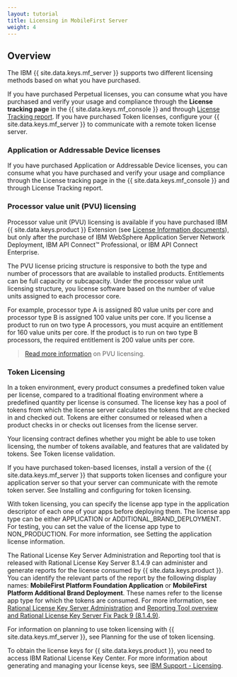 ```yaml
---
layout: tutorial
title: Licensing in MobileFirst Server
weight: 4
---
```

<!-- NLS_CHARSET=UTF-8 -->
## Overview
The IBM {{ site.data.keys.mf_server }} supports two different licensing methods based on what you have purchased.

If you have purchased Perpetual licenses, you can consume what you have purchased and verify your usage and compliance through the **License tracking page** in the {{ site.data.keys.mf_console }} and through [License Tracking report](../../administering-apps/license-tracking/#license-tracking-report). If you have purchased Token licenses, configure your {{ site.data.keys.mf_server }} to communicate with a remote token license server.

### Application or Addressable Device licenses
If you have purchased Application or Addressable Device licenses, you can consume what you have purchased and verify your usage and compliance through the License tracking page in the {{ site.data.keys.mf_console }} and through License Tracking report.

### Processor value unit (PVU) licensing
Processor value unit (PVU) licensing is available if you have purchased IBM {{ site.data.keys.product }} Extension (see [License Information documents](http://www.ibm.com/software/sla/sladb.nsf/lilookup/C154C7B1C8C840F38525800A0037B46E?OpenDocument)), but only after the purchase of IBM  WebSphere  Application Server Network Deployment, IBM API Connect™ Professional, or IBM API Connect Enterprise.

The PVU license pricing structure is responsive to both the type and number of processors that are available to installed products. Entitlements can be full capacity or subcapacity. Under the processor value unit licensing structure, you license software based on the number of value units assigned to each processor core.

For example, processor type A is assigned 80 value units per core and processor type B is assigned 100 value units per core. If you license a product to run on two type A processors, you must acquire an entitlement for 160 value units per core. If the product is to run on two type B processors, the required entitlement is 200 value units per core.

> [Read more information](https://www.ibm.com/support/knowledgecenter/SS8JFY_9.2.0/com.ibm.lmt.doc/Inventory/overview/c_processor_value_unit_licenses.html) on PVU licensing.

### Token Licensing
In a token environment, every product consumes a predefined token value per license, compared to a traditional floating environment where a predefined quantity per license is consumed. The license key has a pool of tokens from which the license server calculates the tokens that are checked in and checked out. Tokens are either consumed or released when a product checks in or checks out licenses from the license server.

Your licensing contract defines whether you might be able to use token licensing, the number of tokens available, and features that are validated by tokens. See Token license validation.

If you have purchased token-based licenses, install a version of the {{ site.data.keys.mf_server }} that supports token licenses and configure your application server so that your server can communicate with the remote token server. See Installing and configuring for token licensing.

With token licensing, you can specify the license app type in the application descriptor of each one of your apps before deploying them. The license app type can be either APPLICATION or ADDITIONAL_BRAND_DEPLOYMENT. For testing, you can set the value of the license app type to NON_PRODUCTION. For more information, see Setting the application license information.

The Rational License Key Server Administration and Reporting tool that is released with Rational License Key Server 8.1.4.9 can administer and generate reports for the license consumed by {{ site.data.keys.product }}. You can identify the relevant parts of the report by the following display names: **MobileFirst Platform Foundation Application** or **MobileFirst Platform Additional Brand Deployment**. These names refer to the license app type for which the tokens are consumed. For more information, see [Rational License Key Server Administration](https://www.ibm.com/support/knowledgecenter/SSSTWP_8.1.4/com.ibm.rational.license.doc/topics/c_rlks_admin_tool_overview.html) and [Reporting Tool overview and Rational License Key Server Fix Pack 9 (8.1.4.9)](http://www.ibm.com/support/docview.wss?uid=swg24040300).

For information on planning to use token licensing with {{ site.data.keys.mf_server }}, see Planning for the use of token licensing.

To obtain the license keys for {{ site.data.keys.product }}, you need to access IBM  Rational License Key Center. For more information about generating and managing your license keys, see [IBM Support - Licensing](http://www.ibm.com/software/rational/support/licensing/).